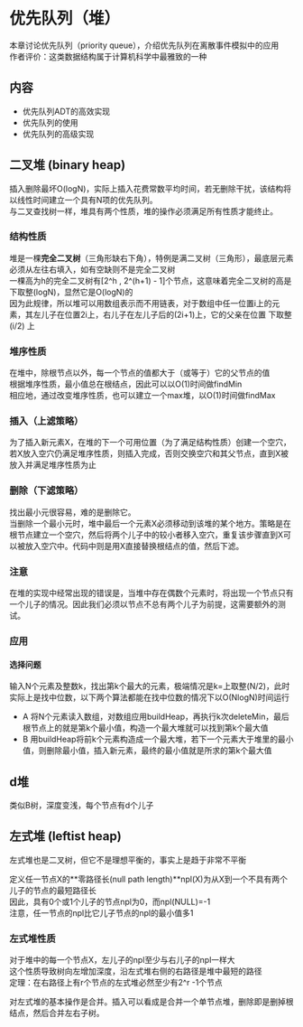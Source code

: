 # 优先队列（堆）
本章讨论优先队列（priority queue），介绍优先队列在离散事件模拟中的应用  
作者评价：这类数据结构属于计算机科学中最雅致的一种

## 内容
* 优先队列ADT的高效实现
* 优先队列的使用
* 优先队列的高级实现

## 二叉堆 (binary heap)
插入删除最坏O(logN)，实际上插入花费常数平均时间，若无删除干扰，该结构将以线性时间建立一个具有N项的优先队列。  
与二叉查找树一样，堆具有两个性质，堆的操作必须满足所有性质才能终止。

### 结构性质
堆是一棵**完全二叉树**（三角形缺右下角），特例是满二叉树（三角形），最底层元素必须从左往右填入，如有空缺则不是完全二叉树  
一棵高为h的完全二叉树有[2^h , 2^(h+1) - 1]个节点，这意味着完全二叉树的高是 下取整(logN)，显然它是O(logN)的  
因为此规律，所以堆可以用数组表示而不用链表，对于数组中任一位置i上的元素，其左儿子在位置2i上，右儿子在左儿子后的(2i+1)上，它的父亲在位置 下取整(i/2) 上

### 堆序性质
在堆中，除根节点以外，每一个节点的值都大于（或等于）它的父节点的值  
根据堆序性质，最小值总在根结点，因此可以以O(1)时间做findMin  
相应地，通过改变堆序性质，也可以建立一个max堆，以O(1)时间做findMax

### 插入（上滤策略）
为了插入新元素X，在堆的下一个可用位置（为了满足结构性质）创建一个空穴，若X放入空穴仍满足堆序性质，则插入完成，否则交换空穴和其父节点，直到X被放入并满足堆序性质为止

### 删除（下滤策略）
找出最小元很容易，难的是删除它。  
当删除一个最小元时，堆中最后一个元素X必须移动到该堆的某个地方。策略是在根节点建立一个空穴，然后将两个儿子中的较小者移入空穴，重复该步骤直到X可以被放入空穴中。代码中则是用X直接替换根结点的值，然后下滤。

### 注意
在堆的实现中经常出现的错误是，当堆中存在偶数个元素时，将出现一个节点只有一个儿子的情况。因此我们必须以节点不总有两个儿子为前提，这需要额外的测试。

### 应用
#### 选择问题
输入N个元素及整数k，找出第k个最大的元素，极端情况是k=上取整(N/2)，此时实际上是找中位数，以下两个算法都能在找中位数的情况下以O(NlogN)时间运行

* A 将N个元素读入数组，对数组应用buildHeap，再执行k次deleteMin，最后根节点上的就是第k个最小值，构造一个最大堆就可以找到第k个最大值
* B 用buildHeap将前k个元素构造成一个最大堆，若下一个元素大于堆里的最小值，则删除最小值，插入新元素，最终的最小值就是所求的第k个最大值

## d堆
类似B树，深度变浅，每个节点有d个儿子

## 左式堆 (leftist heap)
左式堆也是二叉树，但它不是理想平衡的，事实上是趋于非常不平衡

定义任一节点X的**零路径长(null path length)**npl(X)为从X到一个不具有两个儿子的节点的最短路径长  
因此，具有0个或1个儿子的节点npl为0，而npl(NULL)=-1  
注意，任一节点的npl比它儿子节点的npl的最小值多1

### 左式堆性质
对于堆中的每一个节点X，左儿子的npl至少与右儿子的npl一样大  
这个性质导致树向左增加深度，沿左式堆右侧的右路径是堆中最短的路径  
定理：在右路径上有r个节点的左式堆必然至少有2^r -1个节点

对左式堆的基本操作是合并。插入可以看成是合并一个单节点堆，删除即是删掉根结点，然后合并左右子树。